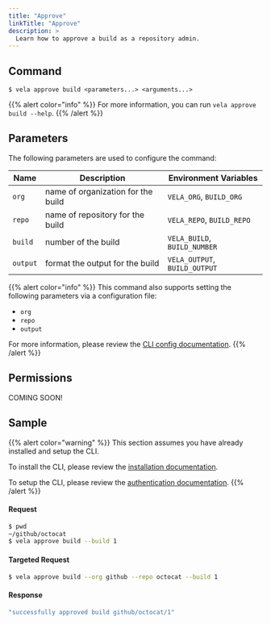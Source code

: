 ```yaml
---
title: "Approve"
linkTitle: "Approve"
description: >
  Learn how to approve a build as a repository admin.
---
```


## Command

```
$ vela approve build <parameters...> <arguments...>
```

{{% alert color="info" %}}
For more information, you can run `vela approve build --help`.
{{% /alert %}}

## Parameters

The following parameters are used to configure the command:

| Name     | Description                        | Environment Variables             |
| -------- | ---------------------------------- | --------------------------------- |
| `org`    | name of organization for the build | `VELA_ORG`, `BUILD_ORG`           |
| `repo`   | name of repository for the build   | `VELA_REPO`, `BUILD_REPO`         |
| `build`  | number of the build                | `VELA_BUILD`, `BUILD_NUMBER`      |
| `output` | format the output for the build    | `VELA_OUTPUT`, `BUILD_OUTPUT`     |

{{% alert color="info" %}}
This command also supports setting the following parameters via a configuration file:

- `org`
- `repo`
- `output`

For more information, please review the [CLI config documentation](/docs/reference/cli/config/).
{{% /alert %}}

## Permissions

COMING SOON!

## Sample

{{% alert color="warning" %}}
This section assumes you have already installed and setup the CLI.

To install the CLI, please review the [installation documentation](/docs/reference/cli/install/).

To setup the CLI, please review the [authentication documentation](/docs/reference/cli/authentication/).
{{% /alert %}}

#### Request

```sh
$ pwd
~/github/octocat
$ vela approve build --build 1
```

#### Targeted Request

```sh
$ vela approve build --org github --repo octocat --build 1
```

#### Response

```sh
"successfully approved build github/octocat/1"
```